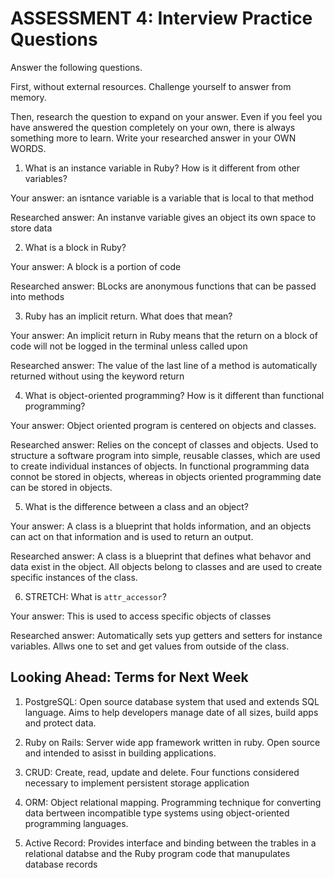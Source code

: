 # ASSESSMENT 4: Interview Practice Questions
Answer the following questions.

First, without external resources. Challenge yourself to answer from memory.

Then, research the question to expand on your answer. Even if you feel you have answered the question completely on your own, there is always something more to learn. Write your researched answer in your OWN WORDS.  

1. What is an instance variable in Ruby? How is it different from other variables?

  Your answer: an isntance variable is a variable that is local to that method

  Researched answer: An instanve variable gives an object its own space to store data



2. What is a block in Ruby?

  Your answer: A block is a portion of code 

  Researched answer: BLocks are anonymous functions that can be passed into methods



3. Ruby has an implicit return. What does that mean?

  Your answer: An implicit return in Ruby means that the return on a block of code will not be logged in the terminal unless called upon

  Researched answer: The value of the last line of a method is automatically returned without using the keyword return



4. What is object-oriented programming? How is it different than functional programming?

  Your answer: Object oriented program is centered on objects and classes.  

  Researched answer: Relies on the concept of classes and objects.  Used to structure a software program into simple, reusable classes, which are used to create individual instances of objects.  In functional programming data connot be stored in objects, whereas in objects oriented programming date can be stored in objects.



5. What is the difference between a class and an object?

  Your answer: A class is a blueprint that holds information, and an objects can act on that information and is used to return an output.

  Researched answer: A class is a blueprint that defines what behavor and data exist in the object.  All objects belong to classes and are used to create specific instances of the class.



6. STRETCH: What is `attr_accessor`?

  Your answer: This is used to access specific objects of classes

  Researched answer: Automatically sets yup getters and setters for instance variables.  Allws one to set and get values from outside of the class.



## Looking Ahead: Terms for Next Week

1. PostgreSQL: Open source database system that used and extends SQL language.  Aims to help developers manage date of all sizes, build apps and protect data.
 
2. Ruby on Rails: Server wide app framework written in ruby.  Open source and intended to asisst in building applications.

3. CRUD: Create, read, update and delete.  Four functions considered necessary to implement persistent storage application

4. ORM: Object relational mapping. Programming technique for converting data bertween incompatible type systems using object-oriented programming languages.

5. Active Record: Provides interface and binding between the trables in a relational databse and the Ruby program code that manupulates database records
